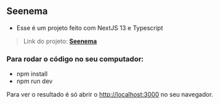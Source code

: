 ## Seenema

- Esse é um projeto feito com NextJS 13 e Typescript

> Link do projeto: **[Seenema](https://seenema.vercel.app/)** <br>

### Para rodar o código no seu computador:
- npm install
- npm run dev

Para ver o resultado é só abrir o [http://localhost:3000](http://localhost:3000) no seu navegador.
